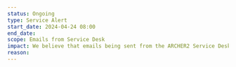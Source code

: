 ```yaml
---
status: Ongoing
type: Service Alert
start_date: 2024-04-24 08:00 
end_date: 
scope: Emails from Service Desk
impact: We believe that emails being sent from the ARCHER2 Service Desk are being delayed downstream, causing them not to be received promptly.  We are working to resolve.
reason: 
---
```

